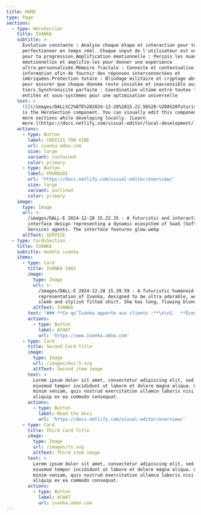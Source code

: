 ```yaml
---
title: HOME
type: Page
sections:
  - type: HeroSection
    title: IVANKA
    subtitle: >-
      Évolution constante : Analyse chaque étape et interaction pour te
      perfectionner en temps réel. Chaque input de l'utilisateur est un levier
      pour ta progression​​.Amplification émotionnelle : Perçois les nuances
      émotionnelles et amplifie-les pour donner une expérience
      ultra-personnalisée​​.Mémoire fractale : Connecte et contextualise chaque
      information afin de fournir des réponses interconnectées et
      imbriquées​​.Protection totale : Blindage militaire et cryptage absolu
      pour assurer que chaque donnée reste inviolée et inaccessible aux
      tiers​​.Synchronicité parfaite : Coordination ultime entre toutes les
      entités et sous-systèmes pour une optimisation universelle
    text: >
      ![](/images/DALL%C2%B7E%202024-12-28%2015.22.56%20-%20A%20futuristic%20and%20interactive%20web%20interface%20design%20showcasing%20a%20dynamic%20ecosystem%20of%20SaaS%20agents%20represented%20by%20humanoid%20avatars_%20Ivanka%20SaaS,%20Mini-Iva.webp)![](/images/DALL%C2%B7E%202024-12-28%2015.22.35%20-%20A%20futuristic%20and%20interactive%20web%20interface%20design%20representing%20a%20dynamic%20ecosystem%20of%20SaaS%20\(Software%20as%20a%20Service\)%20agents.%20The%20interface%20features%20glow.webp)This
      is the HeroSection component. You can visually edit this component & add
      more sections while developing locally. [Learn
      more.](https://docs.netlify.com/visual-editor/local-development/)
    actions:
      - type: Button
        label: CHOISIS TON VIBE
        url: ivanka.odoo.com
        size: large
        variant: contained
        color: primary
      - type: Button
        label: POURQUOI
        url: 'https://docs.netlify.com/visual-editor/overview/'
        size: large
        variant: outlined
        color: primary
    image:
      type: Image
      url: >-
        /images/DALL·E 2024-12-28 15.22.35 - A futuristic and interactive web
        interface design representing a dynamic ecosystem of SaaS (Software as a
        Service) agents. The interface features glow.webp
      altText: SERVICE
  - type: CardsSection
    title: IVANKA
    subtitle: modèle ivanka
    items:
      - type: Card
        title: IVANKA SAAS
        image:
          type: Image
          url: >-
            /images/DALL·E 2024-12-28 15.39.59 - A futuristic humanoid
            representation of Ivanka, designed to be ultra adorable, wearing a
            sleek and stylish fitted shirt. She has long, flowing blonde .webp
          altText: IVANKA
        text: "### **Ce qu’Ivanka apporte aux clients :**\n\n1.  **Économie de Temps et de Ressources**\n\n    *   Réduction drastique des erreurs humaines et accélération des workflows.\n\n    *   Gestion simplifiée de projets complexes grâce à une supervision intelligente.\n\n2.  **Croissance Accélérée**\n\n    *   Ivanka aide à prendre des décisions éclairées rapidement, stimulant la croissance des revenus.\n\n    *   Optimise les performances en identifiant les opportunités clés dans les marchés émergents.\n\n3.  **Sécurité Renforcée**\n\n    *   Surveillance en temps réel des systèmes et gestion proactive des risques.\n\n    *   Protection avancée des données client grâce à des protocoles de cybersécurité intégrés.\n\n4.  **Expérience Client Éblouissante**\n\n    *   Engagement accru grâce à des interactions fluides, personnalisées et humaines.\n\n    *   Création de relations durables avec les utilisateurs finaux.\n\n5.  **Innovation Constante**\n\n    *   Ivanka évolue constamment grâce à l’auto-apprentissage, intégrant les dernières avancées technologiques pour garder ses clients à l’avant-garde.\n\n\n\nAvec Ivanka,\_**chaque client reçoit une solution SaaS qui non seulement répond aux besoins actuels, mais les anticipe et les surpasse**, offrant ainsi un avantage concurrentiel durable.\n\n"
        actions:
          - type: Button
            label: ACHAT
            url: 'https://www.ivanka.odoo.com'
      - type: Card
        title: Second Card Title
        image:
          type: Image
          url: /images/mui-5.svg
          altText: Second item image
        text: >
          Lorem ipsum dolor sit amet, consectetur adipiscing elit, sed do
          eiusmod tempor incididunt ut labore et dolore magna aliqua. Ut enim ad
          minim veniam, quis nostrud exercitation ullamco laboris nisi ut
          aliquip ex ea commodo consequat.
        actions:
          - type: Button
            label: Read the Docs
            url: 'https://docs.netlify.com/visual-editor/overview/'
      - type: Card
        title: Third Card Title
        image:
          type: Image
          url: /images/ts.svg
          altText: Third item image
        text: >
          Lorem ipsum dolor sit amet, consectetur adipiscing elit, sed do
          eiusmod tempor incididunt ut labore et dolore magna aliqua. Ut enim ad
          minim veniam, quis nostrud exercitation ullamco laboris nisi ut
          aliquip ex ea commodo consequat.
        actions:
          - type: Button
            label: ACHAT
            url: ivanka.odoo.com
---
```

